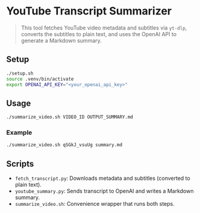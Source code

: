 # YouTube Transcript Summarizer

> This tool fetches YouTube video metadata and subtitles via `yt-dlp`, converts the subtitles to plain text, and uses the OpenAI API to generate a Markdown summary.

## Setup

```bash
./setup.sh
source .venv/bin/activate
export OPENAI_API_KEY="<your_openai_api_key>"
```

## Usage

```bash
./summarize_video.sh VIDEO_ID OUTPUT_SUMMARY.md
```

### Example

```bash
./summarize_video.sh qSGkJ_vsuUg summary.md
```

## Scripts

- `fetch_transcript.py`: Downloads metadata and subtitles (converted to plain text).
- `youtube_summary.py`: Sends transcript to OpenAI and writes a Markdown summary.
- `summarize_video.sh`: Convenience wrapper that runs both steps.